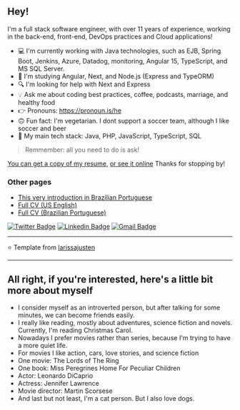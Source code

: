 <h2>Hey!</h2>

I'm a full stack software engineer, with over 11 years of experience, working in the back-end, front-end, DevOps practices and Cloud applications!

- 💻 I'm currently working with Java technologies, such as EJB, Spring Boot, Jenkins, Azure, Datadog, monitoring, Angular 15, TypeScript, and MS SQL Server.
- 🤔 I'm studying Angular, Next, and Node.js (Express and TypeORM)
- 🔍 I'm looking for help with Next and Express
- 💡 Ask me about coding best practices, coffee, podcasts, marriage, and healthy food
- 👉 Pronouns: https://pronoun.is/he
- 🙃 Fun fact: I'm vegetarian. I dont support a soccer team, although I like soccer and beer
- 💚 My main tech stack: Java, PHP, JavaScript, TypeScript, SQL

> Remmember: all you need to do is ask!

[You can get a copy of my resume](Ricardo_Campos_CV.pdf), [or see it online](RESUME.md) Thanks for stopping by!

### Other pages

- [This very introduction in Brazilian Portuguese](README-pt_BR.md)
- [Full CV (US English)](RESUME.md)
- [Full CV (Brazilian Portuguese)](RESUME-pt_BR.md)

[![Twitter Badge](https://img.shields.io/badge/-@oRicardoCampos-4d9bc0?style=flat-square&labelColor=4d9bc0&logo=twitter&logoColor=white&link=https://twitter.com/oRicardoCampos)](https://twitter.com/oRicardoCampos) [![Linkedin Badge](https://img.shields.io/badge/-ricardompcampos-063f5b?style=flat-square&logo=Linkedin&logoColor=white&link=https://www.linkedin.com/in/ricardompcampos/)](https://www.linkedin.com/in/ricardompcampos/) [![Gmail Badge](https://img.shields.io/badge/-ricardompcampos@gmail.com-c14438?style=flat-square&logo=Gmail&logoColor=white&link=mailto:ricardompcampos@gmail.com)](mailto:ricardompcampos@gmail.com)

---

⭐️ Template from [larissajusten](https://github.com/larissajusten)

---
<h2>All right, if you're interested, here's a little bit more about myself</h2>

- I consider myself as an introverted person, but after talking for some minutes, we can become friends easily.
- I really like reading, mostly about adventures, science fiction and novels. Currently, I'm reading Christmas Carol.
- Nowadays I prefer movies rather than series, because I'm trying to have a more quiet life.
- For movies I like action, cars, love stories, and science fiction
- One movie: The Lords of The Ring
- One book: Miss Peregrines Home For Peculiar Children
- Actor: Leonardo DiCaprio
- Actress: Jennifer Lawrence 
- Movie director: Martin Scorsese 
- And last but not least, I'm a cat person. But I also love dogs.
